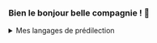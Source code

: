 ### Bien le bonjour belle compagnie ! 👋

<details>
    <summary>Mes langages de prédilection</summary><br />
    <a href="https://wakatime.com"><img src="http://wakatime.com/share/@Sylvadoc/3db6a9d1-2602-4727-9ec6-173ea2e70d20.png" height="300" /></a>
</details>
